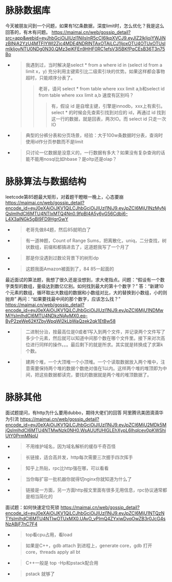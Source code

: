 
# 脉脉数据库

今天被朋友问到一个问题，如果有1亿条数据，深度limit时，怎么优化？我是这么回答的，有木有问题。 https://maimai.cn/web/gossip_detail?src=app&webid=eyJhbGciOiJIUzI1NiIsInR5cCI6IkpXVCJ9.eyJlZ2lkIjoiYWJiNzBlNjA2YzU4MTFlYWI2Zjc4MDE4NDRlNTAxOTAiLCJ1IjoxOTU4OTUxOTUsImlkIjoyNTU0NDg0N30.QMz3eiKFEn9HHF0RC1efsV3l5BKfPqCEsB36T3n75Bo
- > 我遇到过，当时解决是select * from a where id in (select id from a limit x，y) 充分利用主键索引比二级索引块的优势。如果这样都会事物超时，只能顺序分表了。
  >> 老哥，请问 select * from table where xxx limit a,b和select id from table where xxx limit a,b 速度有区别吗？
  >>> 有，假设 id 是自增主键，引擎是innodb，xxx上有索引。select * 的时候会先查索引找到对应的 id，再通过 id 找到这一行的数据，就是回表，两次IO。而 select id 只走一次IO
- > 典型的分裤分表和分页场景，经验：大于100w条数据时分表，查询时使用id作分页参数而不是limit
- > 只讨论一亿数据是没意义的，一行数据有多大？如果没有复杂查询的话能不能用nosql比如hbase？是oltp还是olap？

# 脉脉算法与数据结构

leetcode第85题最大矩形，对着题干瞪眼一晚上，心态要崩 https://maimai.cn/web/gossip_detail?encode_id=eyJ0eXAiOiJKV1QiLCJhbGciOiJIUzI1NiJ9.eyJpZCI6MjU1NzMyNjQsImlhdCI6MTU4NTIxMTQ4Nn0.9fpBl4A5y6yG56Cdbi6-L4X3alNGk5gBl9FD9HgrGwY
- > 老哥先做84题，然后85就明白了
- > 有一道神题，Count of Range Sums，把离散化，uniq，二分查找，树状数组，前缀和都搞进去了，这道题我写了一个月了
- > 那是你没遇到过数论背景下的树形dp
- > 这题我面Amazon被面到了，84 85一起面的

最近面试的算法题，我想了很久还是没想到，求大佬指点。问题：“假设有一个数字类型的数组，量级达到数亿亿别。如何找到最大的第十个数字？” 答：“新建10个元素的数组，循环取出大数组的数据和小数组对比，大的替换到小数组，小的则抛弃” 再问：“如果要找最中间的那个数字，应该怎么找？” https://maimai.cn/web/gossip_detail?encode_id=eyJ0eXAiOiJKV1QiLCJhbGciOiJIUzI1NiJ9.eyJpZCI6MjU1NDMwMjYsImlhdCI6MTU4NDkzNjAyMX0.eq-ByP2zeWe62KfZbyWpqWl2kLbWaQzek2qk1EtBw58
- > 二进制分治，按最高位是0或者1写入到两个文件，并记录两个文件写了多少个元素，然后就可以知道中间那个数在哪个文件里。接下来对次高位进行同样的操作。。。最后剩下的就是所求。其实就是转换成了求第k个数。
- > 建两个堆，一个大顶堆一个小顶堆。一个个读取数据放入两个堆中，注意需要保持两个堆的数据个数绝对值在1以内。这样两个堆的堆顶即为中间，把这些数据都读完，要找的数据就是两个堆的堆顶数据了。

# 脉脉其他

面试题提问，有http为什么要用dubbo，期待大佬们的回答 阿里腾讯美团滴滴华为引流 https://maimai.cn/web/gossip_detail?encode_id=eyJ0eXAiOiJKV1QiLCJhbGciOiJIUzI1NiJ9.eyJpZCI6MjU2MDk5MjQsImlhdCI6MTU4NTMwNzk0NH0.WsAUUfUHlGLEhXypL6lhqlcev0pKWShiUtY0PrmMNqU
- > 不用维护域名，因为域名解析的缓存千奇百怪
- > 长链接，适合高并发，http每次需要三次握手四次挥手
- > 知乎上热贴，rpc比http强在哪，可以看看
- > 当你每扩容一批机器你就得切nginx你就知道为什么了
- > 链接是一方面，另一方面http报文里面有很多无用信息，rpc协议通常都是相当简化的

面试题：如何快速定位死锁 https://maimai.cn/web/gossip_detail?encode_id=eyJ0eXAiOiJKV1QiLCJhbGciOiJIUzI1NiJ9.eyJpZCI6MjU1NTQzNTYsImlhdCI6MTU4NTIwOTUxMX0.UAvO_vPImQ4ZYxjwDvqOwZB3r0JcG4sNzABjF7nC7F4
- > top看cpu占用，看load
- > 如果是C++，gdb attach 到进程上，generate core，gdb 打开 core，threads apply all bt
- > C++一般是 top -Hp和pstack配合用
- > pstack 就够了
